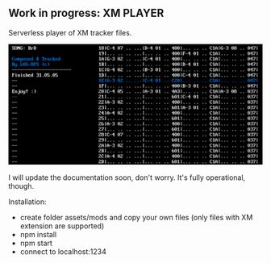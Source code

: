 ## Work in progress: XM PLAYER

Serverless player of XM tracker files.

![XM Player screenshot](docs/screenshot.png)

I will update the documentation soon, don't worry. It's fully operational, though.

Installation:
* create folder assets/mods and copy your own files (only files with XM extension are supported)
* npm install
* npm start
* connect to localhost:1234